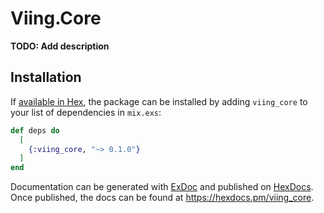# Viing.Core

**TODO: Add description**

## Installation

If [available in Hex](https://hex.pm/docs/publish), the package can be installed
by adding `viing_core` to your list of dependencies in `mix.exs`:

```elixir
def deps do
  [
    {:viing_core, "~> 0.1.0"}
  ]
end
```

Documentation can be generated with [ExDoc](https://github.com/elixir-lang/ex_doc)
and published on [HexDocs](https://hexdocs.pm). Once published, the docs can
be found at <https://hexdocs.pm/viing_core>.

